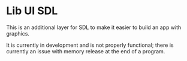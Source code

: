 # Lib UI SDL

This is an additional layer for SDL to make it easier to build an app with graphics.

It is currently in development and is not properly functional; there is currently an issue with memory release at the end of a program.
